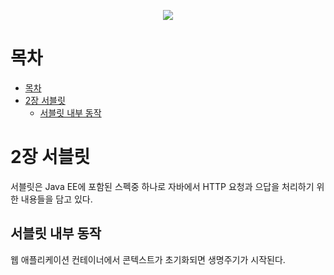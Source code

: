
<p align= "center">
    <image src = "http://image.kyobobook.co.kr/images/book/xlarge/279/x9791188621279.jpg">
</p>

# 목차
<!-- TOC -->

- [목차](#목차)
- [2장 서블릿](#2장-서블릿)
    - [서블릿 내부 동작](#서블릿-내부-동작)

<!-- /TOC -->

# 2장 서블릿

서블릿은 Java EE에 포함된 스펙중 하나로 자바에서 HTTP 요청과 으답을 처리하기 위한 내용들을 담고 있다.

## 서블릿 내부 동작
웹 애플리케이션 컨테이너에서 콘텍스트가 초기화되면 생명주기가 시작된다.
